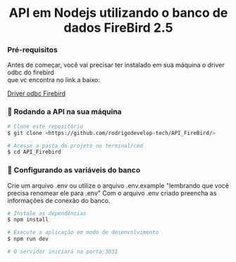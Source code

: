 <h1 align="center">API em Nodejs utilizando o banco de dados FireBird 2.5</h1>

### Pré-requisitos

Antes de começar, você vai precisar ter instalado em sua máquina o driver odbc do firebird <br> que vc encontra no link a baixo:</p>

<a href="https://firebirdsql.org/en/odbc-driver/">Driver odbc Firebird</a>

### 🎲 Rodando a API na sua máquina

```bash
# Clone este repositório
$ git clone <https://github.com/rodrigodevelop-tech/API_FireBird/>

# Acesse a pasta do projeto no terminal/cmd
$ cd API_Firebird

```
### 🎲 Configurando as variáveis do banco
 Crie um arquivo .env ou utilize o arquivo .env.example "lembrando que você precisa renomear ele para .env" 
 Com o arquivo .env criado preencha as informações de conexão do banco.

```bash
# Instale as dependências
$ npm install

# Execute a aplicação em modo de desenvolvimento
$ npm run dev

# O servidor iniciará na porta:3031
```

